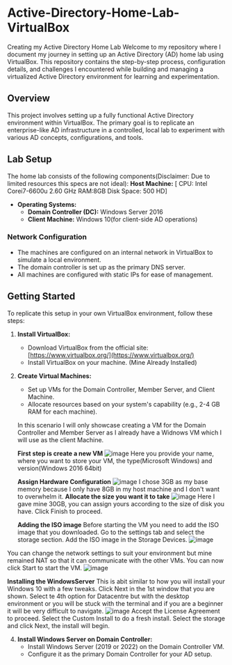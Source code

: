 # Active-Directory-Home-Lab-VirtualBox
Creating my Active Directory Home Lab
Welcome to my repository where I document my journey in setting up an Active Directory (AD) home lab using VirtualBox. This repository contains the step-by-step process, configuration details, and challenges I encountered while building and managing a virtualized Active Directory environment for learning and experimentation.
## Overview
This project involves setting up a fully functional Active Directory environment within VirtualBox. The primary goal is to replicate an enterprise-like AD infrastructure in a controlled, local lab to experiment with various AD concepts, configurations, and tools.
## Lab Setup
The home lab consists of the following components(Disclaimer: Due to limited resources this specs are not ideal):
**Host Machine:** [
CPU: Intel Corei7-6600u 2.60 GHz
RAM:8GB 
Disk Space: 500 HD]
- **Operating Systems:**
  - **Domain Controller (DC):** Windows Server 2016
  - **Client Machine:** Windows 10(for client-side AD operations)
 ### Network Configuration

- The machines are configured on an internal network in VirtualBox to simulate a local environment.
- The domain controller is set up as the primary DNS server.
- All machines are configured with static IPs for ease of management.
## Getting Started

To replicate this setup in your own VirtualBox environment, follow these steps:

1. **Install VirtualBox:**
   - Download VirtualBox from the official site: [https://www.virtualbox.org/](https://www.virtualbox.org/)
   - Install VirtualBox on your machine. (Mine Already Installed)
2. **Create Virtual Machines:**
   - Set up VMs for the Domain Controller, Member Server, and Client Machine.
   - Allocate resources based on your system's capability (e.g., 2-4 GB RAM for each machine).
  
    In this scenario I will only showcase creating a VM for the Domain Controller and Member Server as I already have a Widnows VM which I will use as the client Machine.

   **First step is create a new VM**
   ![image](https://github.com/user-attachments/assets/4d12070a-fe96-4a5e-ba5b-9cde7b2f88dc)
   Here you provide your name, where you want to store your VM, the type(Microsoft Windows) and version(Windows 2016 64bit)

   **Assign Hardware Configuration**
   ![image](https://github.com/user-attachments/assets/98e3e7b2-6a27-4d2e-94c9-026eb92f0644)
   I chose 3GB as my base memory because I only have  8GB in my host machine and I don't want to overwhelm it.
   **Allocate the size you want it to take**
   ![image](https://github.com/user-attachments/assets/c235b16c-1bac-461b-b96e-6a474c1a46c6)
   Here I gave mine 30GB, you can assign yours according to the size of disk you have.
   Click Finish to proceed.

   **Adding the ISO image**
   Before starting the VM you need to add the ISO image that you downloaded. Go to the settings tab and select the storage section.
   Add the ISO image in the Storage Devices.
![image](https://github.com/user-attachments/assets/01e6eba2-4f0e-477a-b7bc-7e81ec8ba229)

You can change the network settings to suit your environment but mine remained NAT so that it can communicate with the other VMs.
You can now click Start to start the VM.
![image](https://github.com/user-attachments/assets/e65a30d6-d310-41fb-9d2e-9fce7eba6c6d)

**Installing the WindowsServer**
This is abit similar to how you will install your Windows 10 with a few tweaks.
Click Next in the 1st window that you are shown.
Select te 4th option for Datacentre but with the desktop environment or you will be stuck with the terminal and if you are a beginner it will be very difficult to navigate.
![image](https://github.com/user-attachments/assets/5a6d7391-bd50-4793-9ecc-8ea5e29f6208)
Accept the License Agreement to proceed.
Select the Custom Install to do a fresh install.
Select the storage and click Next, the install will begin.








4. **Install Windows Server on Domain Controller:**
   - Install Windows Server (2019 or 2022) on the Domain Controller VM.
   - Configure it as the primary Domain Controller for your AD setup.




 
